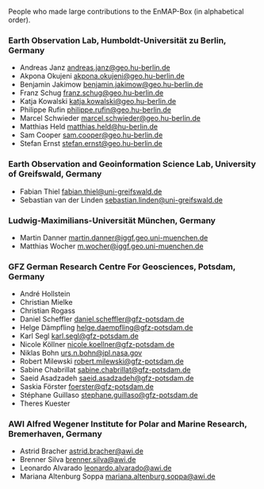 People who made large contributions to the EnMAP-Box (in alphabetical order).

### Earth Observation Lab, Humboldt-Universität zu Berlin, Germany

* Andreas Janz <andreas.janz@geo.hu-berlin.de>
* Akpona Okujeni <akpona.okujeni@geo.hu-berlin.de>
* Benjamin Jakimow <benjamin.jakimow@geo.hu-berlin.de>
* Franz Schug <franz.schug@geo.hu-berlin.de>
* Katja Kowalski <katja.kowalski@geo.hu-berlin.de>
* Philippe Rufin <philippe.rufin@geo.hu-berlin.de>
* Marcel Schwieder <marcel.schwieder@geo.hu-berlin.de>
* Matthias Held <matthias.held@hu-berlin.de>
* Sam Cooper <sam.cooper@geo.hu-berlin.de>
* Stefan Ernst <stefan.ernst@geo.hu-berlin.de>

### Earth Observation and Geoinformation Science Lab, University of Greifswald, Germany

* Fabian Thiel <fabian.thiel@uni-greifswald.de>
* Sebastian van der Linden <sebastian.linden@uni-greifswald.de>

### Ludwig-Maximilians-Universität München, Germany

* Martin Danner <martin.danner@iggf.geo.uni-muenchen.de>
* Matthias Wocher <m.wocher@iggf.geo.uni-muenchen.de>

### GFZ German Research Centre For Geosciences, Potsdam, Germany

* André Hollstein
* Christian Mielke
* Christian Rogass
* Daniel Scheffler <daniel.scheffler@gfz-potsdam.de>
* Helge Dämpfling <helge.daempfling@gfz-potsdam.de>
* Karl Segl <karl.segl@gfz-potsdam.de>
* Nicole Köllner <nicole.koellner@gfz-potsdam.de>
* Niklas Bohn <urs.n.bohn@jpl.nasa.gov>
* Robert Milewski <robert.milewski@gfz-potsdam.de>
* Sabine Chabrillat <sabine.chabrillat@gfz-potsdam.de>
* Saeid Asadzadeh <saeid.asadzadeh@gfz-potsdam.de>
* Saskia Förster <foerster@gfz-potsdam.de>
* Stéphane Guillaso <stephane.guillaso@gfz-potsdam.de>
* Theres Kuester

### AWI Alfred Wegener Institute for Polar and Marine Research, Bremerhaven, Germany

* Astrid Bracher <astrid.bracher@awi.de>
* Brenner Silva <brenner.silva@awi.de>
* Leonardo Alvarado <leonardo.alvarado@awi.de>
* Mariana Altenburg Soppa <mariana.altenburg.soppa@awi.de>
